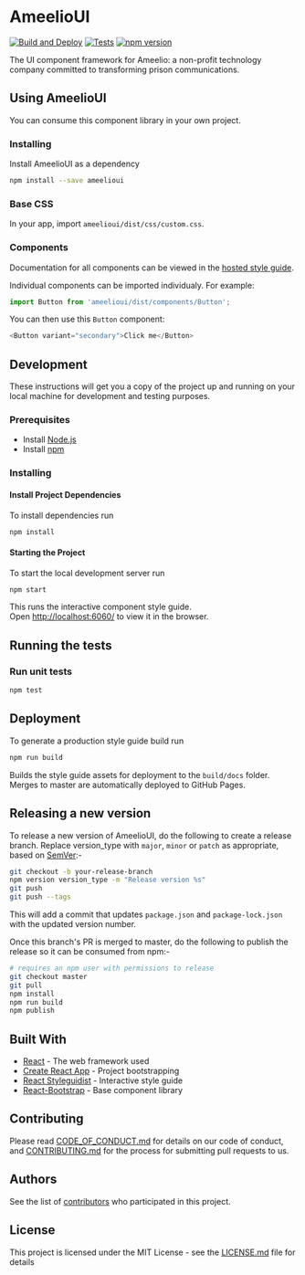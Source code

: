 # AmeelioUI

[![Build and Deploy](https://github.com/AmeelioDev/AmeelioUI/workflows/Build%20and%20Deploy/badge.svg)](https://github.com/AmeelioDev/AmeelioUI/actions?query=workflow%3A%22Build+and+Deploy%22)
[![Tests](https://github.com/AmeelioDev/AmeelioUI/workflows/Tests/badge.svg)](https://github.com/AmeelioDev/AmeelioUI/actions?query=workflow%3ATests+branch%3A+master)
[![npm version](http://img.shields.io/npm/v/ameelioui.svg?style=flat)](https://www.npmjs.com/package/ameelioui)

The UI component framework for Ameelio: a non-profit technology company committed to transforming prison communications.

## Using AmeelioUI

You can consume this component library in your own project. 

### Installing

Install AmeelioUI as a dependency

```sh
npm install --save ameelioui
```

### Base CSS

In your app, import `ameelioui/dist/css/custom.css`.

### Components

Documentation for all components can be viewed in the [hosted style guide](https://ameeliodev.github.io/AmeelioUI/).

Individual components can be imported individualy. For example:

```js
import Button from 'ameelioui/dist/components/Button';
```

You can then use this `Button` component:

```js
<Button variant="secondary">Click me</Button>
```

## Development

These instructions will get you a copy of the project up and running on your local machine for development and testing purposes.

### Prerequisites

* Install [Node.js](https://nodejs.org/en/)
* Install [npm](https://www.npmjs.com/get-npm)

### Installing

#### Install Project Dependencies

To install dependencies run

```sh
npm install
```

#### Starting the Project

To start the local development server run

```sh
npm start
```

This runs the interactive component style guide.<br />
Open [http://localhost:6060/](http://localhost:6060/) to view it in the browser.

## Running the tests

### Run unit tests

```sh
npm test
```

## Deployment

To generate a production style guide build run

```sh
npm run build
```

Builds the style guide assets for deployment to the `build/docs` folder. Merges to master are automatically deployed to GitHub Pages.

## Releasing a new version

To release a new version of AmeelioUI, do the following to create a release branch. Replace version_type with `major`, `minor`
or `patch` as appropriate, based on [SemVer](https://semver.org):-

```sh
git checkout -b your-release-branch
npm version version_type -m "Release version %s"
git push
git push --tags
```

This will add a commit that updates `package.json` and `package-lock.json` with the updated version number.

Once this branch's PR is merged to master, do the following to publish the release so it can be consumed from npm:-

```sh
# requires an npm user with permissions to release
git checkout master
git pull
npm install
npm run build
npm publish
```

## Built With

* [React](https://reactjs.org/) - The web framework used
* [Create React App](https://create-react-app.dev/) - Project bootstrapping
* [React Styleguidist](https://react-styleguidist.js.org/) - Interactive style guide
* [React-Bootstrap](https://react-bootstrap.github.io/) - Base component library

## Contributing

Please read [CODE_OF_CONDUCT.md](CODE_OF_CONDUCT.md) for details on our code of conduct, and [CONTRIBUTING.md](CONTRIBUTING.md) for the process for submitting pull requests to us.

## Authors

See the list of [contributors](https://github.com/AmeelioDev/letters/contributors) who participated in this project.

## License

This project is licensed under the MIT License - see the [LICENSE.md](LICENSE.md) file for details
